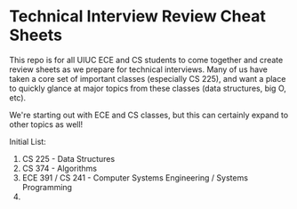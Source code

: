 # Technical Interview Review Cheat Sheets

This repo is for all UIUC ECE and CS students to come together and create review sheets as we prepare for technical interviews. Many of us have taken a core set of important classes (especially CS 225), and want a place to quickly glance at major topics from these classes (data structures, big O, etc).

We're starting out with ECE and CS classes, but this can certainly expand to other topics as well!

Initial List:
  1. CS 225 - Data Structures
  2. CS 374 - Algorithms
  3. ECE 391 / CS 241 - Computer Systems Engineering / Systems Programming
  4. 
